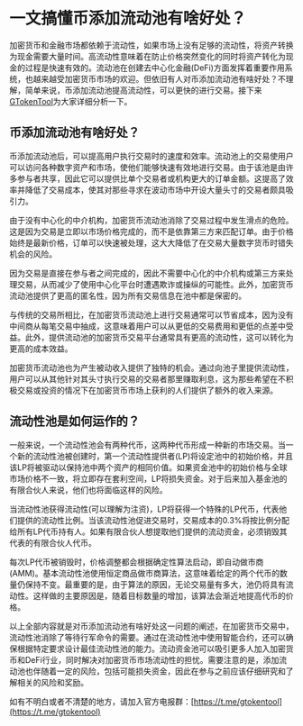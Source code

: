 # 一文搞懂币添加流动池有啥好处？

加密货币和金融市场都依赖于流动性，如果市场上没有足够的流动性，将资产转换为现金需要大量时间。高流动性意味着在防止价格突然变化的同时将资产转化为现金的过程是快速有效的。流动池在创建去中心化金融(DeFi)方面发挥着重要作用系统，也越来越受加密货币市场的欢迎。但依旧有人对币添加流动池有啥好处？不理解，简单来说，币添加流动池提高流动性，可以更快的进行交易。接下来[GTokenTool](https://www.gtokentool.com)为大家详细分析一下。

## 币添加流动池有啥好处？

币添加流动池后，可以提高用户执行交易时的速度和效率。流动池上的交易使用户可以访问各种数字资产和市场，使他们能够快速有效地进行交易。由于该池是由许多参与者共享，因此它可以提供比单个交易者或机构更大的订单金额。这提高了效率并降低了交易成本，使其对那些寻求在波动市场中开设大量头寸的交易者颇具吸引力。

由于没有中心化的中介机构，加密货币流动池消除了交易过程中发生滑点的危险。这是因为交易是立即以市场价格完成的，而不是依靠第三方来匹配订单。由于价格始终是最新价格，订单可以快速被处理，这大大降低了在交易大量数字货币时错失机会的风险。

因为交易是直接在参与者之间完成的，因此不需要中心化的中介机构或第三方来处理交易，从而减少了使用中心化平台时遭遇欺诈或操纵的可能性。此外，加密货币流动池提供了更高的匿名性，因为所有交易信息在池中都是保密的。

与传统的交易所相比，在加密货币流动池上进行交易通常可以节省成本，因为没有中间商从每笔交易中抽成，这意味着用户可以从更低的交易费用和更低的点差中受益。此外，提供流动池的加密货币交易平台通常具有更高的流动性，这可以转化为更高的成本效益。

加密货币流动池也为产生被动收入提供了独特的机会。通过向池子里提供流动性，用户可以从其他针对其头寸执行交易的交易者那里赚取利息，这为那些希望在不积极交易或投资的情况下在加密货币市场上获利的人们提供了额外的收入来源。

## 流动性池是如何运作的？

一般来说，一个流动性池会有两种代币，这两种代币形成一种新的市场交易。当一个新的流动性池被创建时，第一个流动性提供者(LP)将设定池中的初始价格，并且该LP将被驱动以保持池中两个资产的相同价值。如果资金池中的初始价格与全球市场价格不一致，将立即存在套利空间，LP将损失资金。对于后来加入基金池的有限合伙人来说，他们也将面临这样的风险。

当流动性池获得流动性(可以理解为注资)，LP将获得一个特殊的LP代币，代表他们提供的流动性比例。当该流动性池促进交易时，交易成本的0.3%将按比例分配给所有LP代币持有人。如果有限合伙人想提取他们提供的流动资金，必须销毁其代表的有限合伙人代币。

每次LP代币被销毁时，价格调整都会根据确定性算法启动，即自动做市商(AMM)。基本流动性池使用恒定商品做市商算法，这意味着给定的两个代币的数量仍保持不变。最重要的是，由于算法的原因，无论交易量有多大，池仍将具有流动性。这样做的主要原因是，随着目标数量的增加，该算法会渐近地提高代币的价格。

以上全部内容就是对币添加流动池有啥好处这一问题的阐述，在加密货币交易中，流动性池消除了等待行军命令的需要。通过在流动性池中使用智能合约，还可以确保根据特定要求设计最佳流动性池的能力。流动资金池可以吸引更多人加入加密货币和DeFi行业，同时解决对加密货币市场流动性的担忧。需要注意的是，添加流动池也伴随着一定的风险，包括可能损失资金，因此在参与之前应该仔细研究和了解相关的风险和奖励。

如有不明白或者不清楚的地方，请加入官方电报群：[https://t.me/gtokentool](https://t.me/gtokentool)
